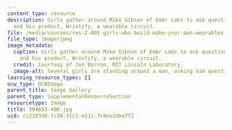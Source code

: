 ```yaml
---
content_type: resource
description: Girls gather around Mike Gibson of Embr Labs to ask questions about entrepreneurship
  and his product, Wristify, a wearable circuit.
file: /media/courses/res-2-005-girls-who-build-make-your-own-wearables-workshop-spring-2015/cc2203d8fc3031c2e5117c8ea2dbe7f2_504693-49D.jpg
file_type: image/jpeg
image_metadata:
  caption: Girls gather around Mike Gibson of Embr Labs to ask questions about entrepreneurship
    and his product, Wristify, a wearable circuit.
  credit: Courtesy of Jon Barron, MIT Lincoln Laboratory.
  image-alt: Several girls are standing around a man, asking him questions.
learning_resource_types: []
ocw_type: OCWImage
parent_title: Image Gallery
parent_type: SupplementalResourceSection
resourcetype: Image
title: 504693-49D.jpg
uid: cc2203d8-fc30-31c2-e511-7c8ea2dbe7f2
---
```

